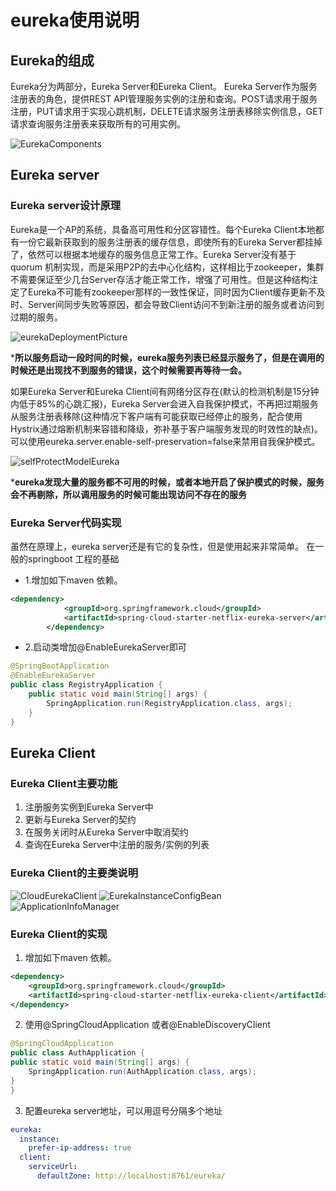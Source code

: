# eureka使用说明

## Eureka的组成 

Eureka分为两部分，Eureka Server和Eureka Client。
Eureka Server作为服务注册表的角色，提供REST API管理服务实例的注册和查询。POST请求用于服务注册，PUT请求用于实现心跳机制，DELETE请求服务注册表移除实例信息，GET请求查询服务注册表来获取所有的可用实例。

![EurekaComponents](./images/EurekaComponents.png)

## Eureka server

### Eureka server设计原理

Eureka是一个AP的系统，具备高可用性和分区容错性。每个Eureka Client本地都有一份它最新获取到的服务注册表的缓存信息，即使所有的Eureka Server都挂掉了，依然可以根据本地缓存的服务信息正常工作。Eureka Server没有基于quorum 机制实现，而是采用P2P的去中心化结构，这样相比于zookeeper，集群不需要保证至少几台Server存活才能正常工作，增强了可用性。但是这种结构注定了Eureka不可能有zookeeper那样的一致性保证，同时因为Client缓存更新不及时、Server间同步失败等原因，都会导致Client访问不到新注册的服务或者访问到过期的服务。

![eurekaDeploymentPicture](./images/eurekaDeploymentPicture.png)

***所以服务启动一段时间的时候，eureka服务列表已经显示服务了，但是在调用的时候还是出现找不到服务的错误，这个时候需要再等待一会。**

如果Eureka Server和Eureka Client间有网络分区存在(默认的检测机制是15分钟内低于85%的心跳汇报)，Eureka Server会进入自我保护模式，不再把过期服务从服务注册表移除(这种情况下客户端有可能获取已经停止的服务，配合使用Hystrix通过熔断机制来容错和降级，弥补基于客户端服务发现的时效性的缺点)。
可以使用eureka.server.enable-self-preservation=false来禁用自我保护模式。

![selfProtectModelEureka](./images/selfProtectModelEureka.png)

***eureka发现大量的服务都不可用的时候，或者本地开启了保护模式的时候，服务会不再剔除，所以调用服务的时候可能出现访问不存在的服务**

### Eureka Server代码实现

虽然在原理上，eureka server还是有它的复杂性，但是使用起来非常简单。
在一般的springboot 工程的基础

* 1.增加如下maven 依赖。

```xml
<dependency>
            <groupId>org.springframework.cloud</groupId>
            <artifactId>spring-cloud-starter-netflix-eureka-server</artifactId>
        </dependency>
```

* 2.启动类增加@EnableEurekaServer即可

```java
@SpringBootApplication
@EnableEurekaServer
public class RegistryApplication {
    public static void main(String[] args) {
        SpringApplication.run(RegistryApplication.class, args);
    }
}
```

## Eureka Client

### Eureka Client主要功能

1. 注册服务实例到Eureka Server中
2. 更新与Eureka Server的契约
3. 在服务关闭时从Eureka Server中取消契约
4. 查询在Eureka Server中注册的服务/实例的列表

### Eureka Client的主要类说明

![CloudEurekaClient](./images/CloudEurekaClient.png)
![EurekaInstanceConfigBean](./images/EurekaInstanceConfigBean.png)
![ApplicationInfoManager](./images/ApplicationInfoManager.png)

### Eureka Client的实现

1. 增加如下maven 依赖。

```xml
<dependency>
    <groupId>org.springframework.cloud</groupId>
    <artifactId>spring-cloud-starter-netflix-eureka-client</artifactId>
</dependency>
```

2. 使用@SpringCloudApplication 或者@EnableDiscoveryClient

```java
@SpringCloudApplication
public class AuthApplication {
public static void main(String[] args) {
    SpringApplication.run(AuthApplication.class, args);
}
}
```

3. 配置eureka server地址，可以用逗号分隔多个地址

```yaml
eureka:
  instance:
    prefer-ip-address: true
  client:
    serviceUrl:
      defaultZone: http://localhost:8761/eureka/
```